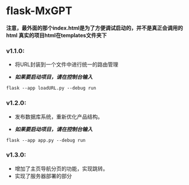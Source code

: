 # flask-MxGPT

**注意，最外面的那个index.html是为了方便调试启动的，并不是真正会调用的html
真实的项目html在templates文件夹下**

### v1.1.0:
* 将URL封装到一个文件中进行统一的路由管理

* ***如果要启动项目，请在控制台输入***
```angular2html
flask --app loadURL.py --debug run
```

### v1.2.0:
* 发布数据库系统，重新优化产品结构。

* ***如果要启动项目，请在控制台输入***
```angular2html
flask --app app.py --debug run
```

### v1.3.0:
* 增加了主页导航分页的功能，实现跳转。
* 实现了服务器部署的部分
